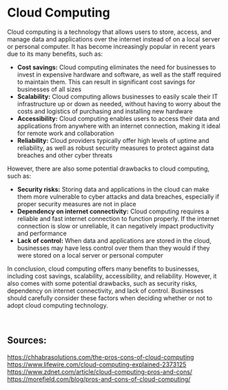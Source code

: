 # Cloud Computing
Cloud computing is a technology that allows users to store, access, and manage data and applications over the internet instead of on a local server or personal computer. It has become increasingly popular in recent years due to its many benefits, such as:

- **Cost savings:** Cloud computing eliminates the need for businesses to invest in expensive hardware and software, as well as the staff required to maintain them. This can result in significant cost savings for businesses of all sizes
- **Scalability:** Cloud computing allows businesses to easily scale their IT infrastructure up or down as needed, without having to worry about the costs and logistics of purchasing and installing new hardware
- **Accessibility:** Cloud computing enables users to access their data and applications from anywhere with an internet connection, making it ideal for remote work and collaboration
- **Reliability:** Cloud providers typically offer high levels of uptime and reliability, as well as robust security measures to protect against data breaches and other cyber threats
>
However, there are also some potential drawbacks to cloud computing, such as:
>
- **Security risks:** Storing data and applications in the cloud can make them more vulnerable to cyber attacks and data breaches, especially if proper security measures are not in place
- **Dependency on internet connectivity:** Cloud computing requires a reliable and fast internet connection to function properly. If the internet connection is slow or unreliable, it can negatively impact productivity and performance
- **Lack of control:** When data and applications are stored in the cloud, businesses may have less control over them than they would if they were stored on a local server or personal computer
>
In conclusion, cloud computing offers many benefits to businesses, including cost savings, scalability, accessibility, and reliability. However, it also comes with some potential drawbacks, such as security risks, dependency on internet connectivity, and lack of control. Businesses should carefully consider these factors when deciding whether or not to adopt cloud computing technology.

<div style="page-break-after: always; visibility: hidden">
\pagebreak
</div>

## Sources:
https://chhabrasolutions.com/the-pros-cons-of-cloud-computing
https://www.lifewire.com/cloud-computing-explained-2373125
https://www.zdnet.com/article/cloud-computing-pros-and-cons/
https://morefield.com/blog/pros-and-cons-of-cloud-computing/